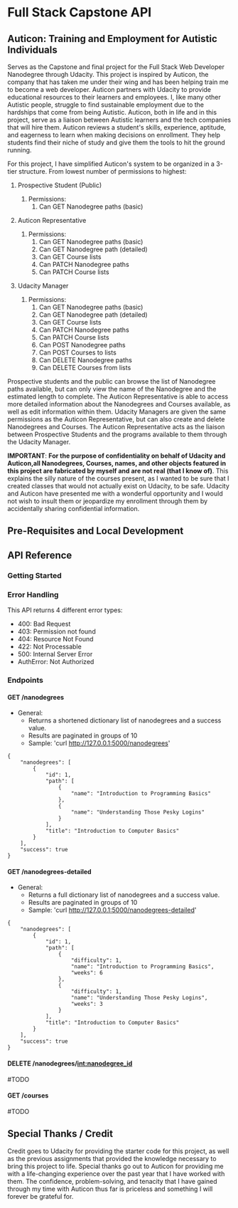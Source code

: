 # Full Stack Capstone API

## Auticon: Training and Employment for Autistic Individuals

Serves as the Capstone and final project for the Full Stack Web Developer Nanodegree through Udacity. This project is inspired by Auticon, the company that has taken me under their wing and has been helping train me to become a web developer. Auticon partners with Udacity to provide educational resources to their learners and employees. I, like many other Autistic people, struggle to find sustainable employment due to the hardships that come from being Autistic. Auticon, both in life and in this project, serve as a liaison between Autistic learners and the tech companies that will hire them. Auticon reviews a student's skills, experience, aptitude, and eagerness to learn when making decisions on enrollment. They help students find their niche of study and give them the tools to hit the ground running. 

For this project, I have simplified Auticon's system to be organized in a 3-tier structure. From lowest number of permissions to highest:

1. Prospective Student (Public)
   1. Permissions:
      1. Can GET Nanodegree paths (basic)

2. Auticon Representative
   1. Permissions:
      1. Can GET Nanodegree paths (basic)
      2. Can GET Nanodegree path (detailed)
      3. Can GET Course lists
      4. Can PATCH Nanodegree paths
      5. Can PATCH Course lists

3. Udacity Manager
   1. Permissions: 
      1. Can GET Nanodegree paths (basic)
      2. Can GET Nanodegree path (detailed)
      3. Can GET Course lists
      4. Can PATCH Nanodegree paths
      5. Can PATCH Course lists 
      6. Can POST Nanodegree paths
      7. Can POST Courses to lists 
      8. Can DELETE Nanodegree paths
      9. Can DELETE Courses from lists


Prospective students and the public can browse the list of Nanodegree paths available, but can only view the name of the Nanodegree and the estimated length to complete. The Auticon Representative is able to access more detailed information about the Nanodegrees and Courses available, as well as edit information within them. Udacity Managers are given the same permissions as the Auticon Representative, but can also create and delete Nanodegrees and Courses. The Auticon Representative acts as the liaison between Prospective Students and the programs available to them through the Udacity Manager.

**IMPORTANT**:
**For the purpose of confidentiality on behalf of Udacity and Auticon,all Nanodegrees, Courses, names, and other objects featured in this project are fabricated by myself and are not real (that I know of)**. This explains the silly nature of the courses present, as I wanted to be sure that I created classes that would not actually exist on Udacity, to be safe. Udacity and Auticon have presented me with a wonderful opportunity and I would not wish to insult them or jeopardize my enrollment through them by accidentally sharing confidential information. 

## Pre-Requisites and Local Development

## API Reference


### Getting Started

### Error Handling
This API returns 4 different error types: 
- 400: Bad Request
- 403: Permission not found
- 404: Resource Not Found
- 422: Not Processable
- 500: Internal Server Error
- AuthError: Not Authorized


### Endpoints
#### GET /nanodegrees
- General: 
  - Returns a shortened dictionary list of nanodegrees and a success value.
  - Results are paginated in groups of 10
  - Sample: 'curl http://127.0.0.1:5000/nanodegrees'
```
{
    "nanodegrees": [
        {
            "id": 1,
            "path": [
                {
                    "name": "Introduction to Programming Basics"
                },
                {
                    "name": "Understanding Those Pesky Logins"
                }
            ],
            "title": "Introduction to Computer Basics"
        }
    ],
    "success": true
}
```

#### GET /nanodegrees-detailed
- General: 
  - Returns a full dictionary list of nanodegrees and a success value.
  - Results are paginated in groups of 10
  - Sample: 'curl http://127.0.0.1:5000/nanodegrees-detailed'
```
{
    "nanodegrees": [
        {
            "id": 1,
            "path": [
                {
                    "difficulty": 1,
                    "name": "Introduction to Programming Basics",
                    "weeks": 6
                },
                {
                    "difficulty": 1,
                    "name": "Understanding Those Pesky Logins",
                    "weeks": 3
                }
            ],
            "title": "Introduction to Computer Basics"
        }
    ],
    "success": true
}
```

#### DELETE /nanodegrees/<int:nanodegree_id>
#TODO
#### GET /courses
#TODO 



## Special Thanks / Credit 
Credit goes to Udacity for providing the starter code for this project, as well as the previous assignments that provided the knowledge necessary to bring this project to life. Special thanks go out to Auticon for providing me with a life-changing experience over the past year that I have worked with them. The confidence, problem-solving, and tenacity that I have gained through my time with Auticon thus far is priceless and something I will forever be grateful for.